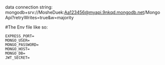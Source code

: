 data connection string: mongodb+srv://MosheDuek:Aa123456@myapi.9nkqd.mongodb.net/MongoApi?retryWrites=true&w=majority

#The Env file like so:

```
EXPRESS_PORT=
MONGO_USER=
MONGO_PASSWORD=
MONGO_HOST=
MONGO_DB=
JWT_SECRET=
```
